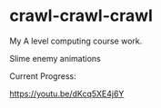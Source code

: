 # crawl-crawl-crawl
My A level computing course work.

Slime enemy animations

Current Progress:

https://youtu.be/dKcq5XE4j6Y